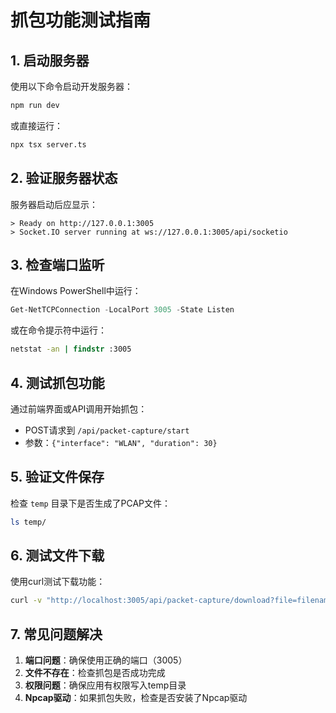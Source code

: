 # 抓包功能测试指南

## 1. 启动服务器
使用以下命令启动开发服务器：
```bash
npm run dev
```
或直接运行：
```bash
npx tsx server.ts
```

## 2. 验证服务器状态
服务器启动后应显示：
```
> Ready on http://127.0.0.1:3005
> Socket.IO server running at ws://127.0.0.1:3005/api/socketio
```

## 3. 检查端口监听
在Windows PowerShell中运行：
```powershell
Get-NetTCPConnection -LocalPort 3005 -State Listen
```
或在命令提示符中运行：
```cmd
netstat -an | findstr :3005
```

## 4. 测试抓包功能
通过前端界面或API调用开始抓包：
- POST请求到 `/api/packet-capture/start`
- 参数：`{"interface": "WLAN", "duration": 30}`

## 5. 验证文件保存
检查 `temp` 目录下是否生成了PCAP文件：
```bash
ls temp/
```

## 6. 测试文件下载
使用curl测试下载功能：
```bash
curl -v "http://localhost:3005/api/packet-capture/download?file=filename.pcap" --output test.pcap
```

## 7. 常见问题解决
1. **端口问题**：确保使用正确的端口（3005）
2. **文件不存在**：检查抓包是否成功完成
3. **权限问题**：确保应用有权限写入temp目录
4. **Npcap驱动**：如果抓包失败，检查是否安装了Npcap驱动